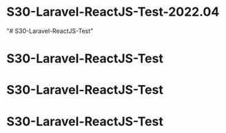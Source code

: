 # S30-Laravel-ReactJS-Test-2022.04
"# S30-Laravel-ReactJS-Test" 
# S30-Laravel-ReactJS-Test
# S30-Laravel-ReactJS-Test
# S30-Laravel-ReactJS-Test
